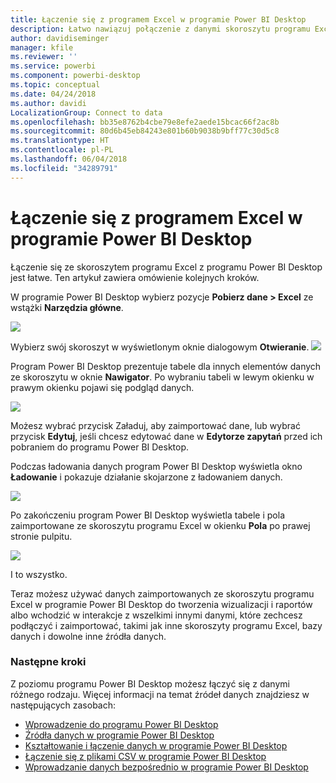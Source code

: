 ```yaml
---
title: Łączenie się z programem Excel w programie Power BI Desktop
description: Łatwo nawiązuj połączenie z danymi skoroszytu programu Excel i korzystaj z nich w programie Power BI Desktop
author: davidiseminger
manager: kfile
ms.reviewer: ''
ms.service: powerbi
ms.component: powerbi-desktop
ms.topic: conceptual
ms.date: 04/24/2018
ms.author: davidi
LocalizationGroup: Connect to data
ms.openlocfilehash: bb35e8762b4cbe79e8efe2aede15bcac66f2ac8b
ms.sourcegitcommit: 80d6b45eb84243e801b60b9038b9bff77c30d5c8
ms.translationtype: HT
ms.contentlocale: pl-PL
ms.lasthandoff: 06/04/2018
ms.locfileid: "34289791"
---
```

# <a name="connect-to-excel-in-power-bi-desktop"></a>Łączenie się z programem Excel w programie Power BI Desktop
Łączenie się ze skoroszytem programu Excel z programu Power BI Desktop jest łatwe. Ten artykuł zawiera omówienie kolejnych kroków.

W programie Power BI Desktop wybierz pozycje **Pobierz dane > Excel** ze wstążki **Narzędzia główne**.

![](media/desktop-connect-excel/connect_to_excel_1.png)

Wybierz swój skoroszyt w wyświetlonym oknie dialogowym **Otwieranie**.
![](media/desktop-connect-excel/connect_to_excel_2.png)

Program Power BI Desktop prezentuje tabele dla innych elementów danych ze skoroszytu w oknie **Nawigator**. Po wybraniu tabeli w lewym okienku w prawym okienku pojawi się podgląd danych.

![](media/desktop-connect-excel/connect_to_excel_3.png)

Możesz wybrać przycisk Załaduj, aby zaimportować dane, lub wybrać przycisk **Edytuj**, jeśli chcesz edytować dane w **Edytorze zapytań** przed ich pobraniem do programu Power BI Desktop.

Podczas ładowania danych program Power BI Desktop wyświetla okno **Ładowanie** i pokazuje działanie skojarzone z ładowaniem danych.  

![](media/desktop-connect-excel/connect_to_excel_4.png)

Po zakończeniu program Power BI Desktop wyświetla tabele i pola zaimportowane ze skoroszytu programu Excel w okienku **Pola** po prawej stronie pulpitu.

![](media/desktop-connect-excel/connect_to_excel_5.png)

I to wszystko.

Teraz możesz używać danych zaimportowanych ze skoroszytu programu Excel w programie Power BI Desktop do tworzenia wizualizacji i raportów albo wchodzić w interakcje z wszelkimi innymi danymi, które zechcesz podłączyć i zaimportować, takimi jak inne skoroszyty programu Excel, bazy danych i dowolne inne źródła danych.

### <a name="next-steps"></a>Następne kroki
Z poziomu programu Power BI Desktop możesz łączyć się z danymi różnego rodzaju. Więcej informacji na temat źródeł danych znajdziesz w następujących zasobach:

* [Wprowadzenie do programu Power BI Desktop](desktop-getting-started.md)
* [Źródła danych w programie Power BI Desktop](desktop-data-sources.md)
* [Kształtowanie i łączenie danych w programie Power BI Desktop](desktop-shape-and-combine-data.md)
* [Łączenie się z plikami CSV w programie Power BI Desktop](desktop-connect-csv.md)   
* [Wprowadzanie danych bezpośrednio w programie Power BI Desktop](desktop-enter-data-directly-into-desktop.md)   

